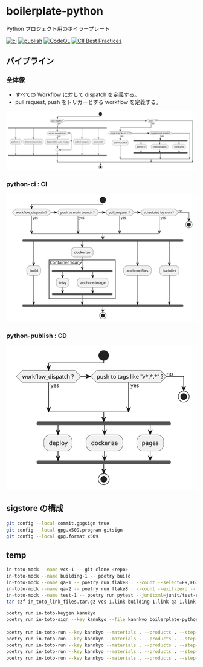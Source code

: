 # boilerplate-python

Python プロジェクト用のボイラープレート

[![ci](https://github.com/kannkyo/boilerplate-python/actions/workflows/python-ci.yml/badge.svg)](https://github.com/kannkyo/boilerplate-python/actions/workflows/python-ci.yml)
[![publish](https://github.com/kannkyo/boilerplate-python/actions/workflows/python-publish.yml/badge.svg)](https://github.com/kannkyo/boilerplate-python/actions/workflows/python-publish.yml)
[![CodeQL](https://github.com/kannkyo/boilerplate-python/actions/workflows/codeql-analysis.yml/badge.svg)](https://github.com/kannkyo/boilerplate-python/actions/workflows/codeql-analysis.yml)
[![CII Best Practices](https://bestpractices.coreinfrastructure.org/projects/6051/badge)](https://bestpractices.coreinfrastructure.org/projects/6051)

## パイプライン

### 全体像

* すべての Workflow に対して dispatch を定義する。
* pull request, push をトリガーとする workflow を定義する。

![](images/plantuml/summary.svg)


### python-ci : CI

![](images/plantuml/python-ci-summary.svg)

### python-publish : CD

![](images/plantuml/python-publish-summary.svg)

## sigstore の構成

```bash
git config --local commit.gpgsign true
git config --local gpg.x509.program gitsign
git config --local gpg.format x509
```

## temp

```bash
in-toto-mock --name vcs-1 -- git clone <repo>
in-toto-mock --name building-1 -- poetry build
in-toto-mock --name qa-1 -- poetry run flake8 . --count --select=E9,F63,F7,F82 --show-source --statistics
in-toto-mock --name qa-2 -- poetry run flake8 . --count --exit-zero --max-complexity=10 --max-line-length=127 --statistics
in-toto-mock --name test-1 -- poetry run pytest --junitxml=junit/test-results.xml --cov=src --cov-report=xml --cov-report=html
tar czf in_toto_link_files.tar.gz vcs-1.link building-1.link qa-1.link qa-2.link test-1.link 
```

```bash
poetry run in-toto-keygen kannkyo
poetry run in-toto-sign --key kannkyo --file kannkyo boilerplate-python.layout

poetry run in-toto-run --key kannkyo --materials . --products . --step-name vcs-1 -- git clone https://github.com/kannkyo/boilerplate-python
poetry run in-toto-run --key kannkyo --materials . --products . --step-name building-1 -- poetry build
poetry run in-toto-run --key kannkyo --materials . --products . --step-name qa-1 -- poetry run flake8 . --count --select=E9,F63,F7,F82 --show-source --statistics
poetry run in-toto-run --key kannkyo --materials . --products . --step-name qa-2 -- poetry run flake8 . --count --exit-zero --max-complexity=10 --max-line-length=127 --statistics
poetry run in-toto-run --key kannkyo --materials . --products . --step-name test-1 -- poetry run pytest --junitxml=junit/test-results.xml --cov=src --cov-report=xml --cov-report=html
```

